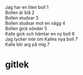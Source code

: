 Jag har en liten boll 1</br>
Bollen är blå 2 </br>
Bollen studsar 3 </br>
Bollen studsar mot en vägg 4 </br>
Bollen gick sönder 5 </br>
Kalle gick och hämtar en ny boll 6 </br>
Jag tycker inte om Kalles nya boll 7 </br>
Kalle blir arg på mig 7 </br>
# gitlek
